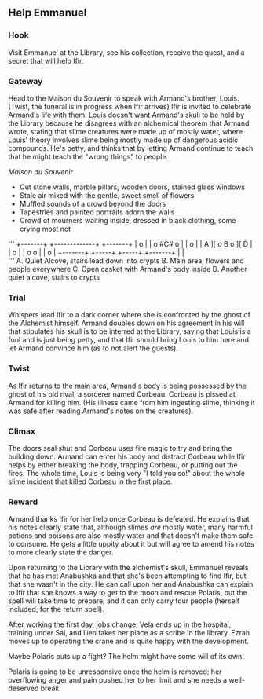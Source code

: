 ## Help Emmanuel
### Hook
Visit Emmanuel at the Library, see his collection, receive the quest, and a secret that will help Ifir.

### Gateway
Head to the Maison du Souvenir to speak with Armand's brother, Louis. (Twist, the funeral is in progress when Ifir arrives) Ifir is invited to celebrate Armand's life with them. Louis doesn't want Armand's skull to be held by the Library because he disagrees with an alchemical theorem that Armand wrote, stating that slime creatures were made up of mostly water, where Louis' theory involves slime being mostly made up of dangerous acidic compounds. He's petty, and thinks that by letting Armand continue to teach that he might teach the "wrong things" to people.

*Maison du Souvenir*
- Cut stone walls, marble pillars, wooden doors, stained glass windows
- Stale air mixed with the gentle, sweet smell of flowers
- Muffled sounds of a crowd beyond the doors
- Tapestries and painted portraits adorn the walls
- Crowd of mourners waiting inside, dressed in black clothing, some crying most not

'''
+-------+  +-------------+  +-------+
|   o   |  |  o  #C#  o  |  |   o   |
|   A    ][   o   B   o   ][    D   |
|   o   |  |  o       o  |  |   o   |
+-------+  +-----+ +-----+  +-------+
                 | |                 
'''
A. Quiet Alcove, stairs lead down into crypts
B. Main area, flowers and people everywhere
C. Open casket with Armand's body inside
D. Another quiet alcove, stairs to crypts

### Trial
Whispers lead Ifir to a dark corner where she is confronted by the ghost of the Alchemist himself. Armand doubles down on his agreement in his will that stipulates his skull is to be interred at the Library, saying that Louis is a fool and is just being petty, and that Ifir should bring Louis to him here and let Armand convince him (as to not alert the guests).

### Twist
As Ifir returns to the main area, Armand's body is being possessed by the ghost of his old rival, a sorcerer named Corbeau. Corbeau is pissed at Armand for killing him. (His illness came from him ingesting slime, thinking it was safe after reading Armand's notes on the creatures).

### Climax
The doors seal shut and Corbeau uses fire magic to try and bring the building down. Armand can enter his body and distract Corbeau while Ifir helps by either breaking the body, trapping Corbeau, or putting out the fires. The whole time, Louis is being very "I told you so!" about the whole slime incident that killed Corbeau in the first place.

### Reward
Armand thanks Ifir for her help once Corbeau is defeated. He explains that his notes clearly state that, although slimes *are* mostly water, many harmful potions and poisons are also mostly water and that doesn't make them safe to consume. He gets a little uppity about it but will agree to amend his notes to more clearly state the danger.

Upon returning to the Library with the alchemist's skull, Emmanuel reveals that he has met Anabushka and that she's been attempting to find Ifir, but that she wasn't in the city. He can call upon her and Anabushka can explain to Ifir that she knows a way to get to the moon and rescue Polaris, but the spell will take time to prepare, and it can only carry four people (herself included, for the return spell).











After working the first day, jobs change. Vela ends up in the hospital, training under Sal, and Ilien takes her place as a scribe in the library. Ezrah moves up to operating the crane and is quite happy with the development.

Maybe Polaris puts up a fight? The helm might have some will of its own.

Polaris is going to be unresponsive once the helm is removed; her overflowing anger and pain pushed her to her limit and she needs a well-deserved break.